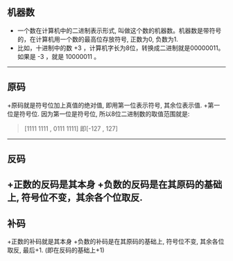  ## 机器数
+ 一个数在计算机中的二进制表示形式,  叫做这个数的机器数。机器数是带符号的，在计算机用一个数的最高位存放符号, 正数为0, 负数为1.
+ 比如，十进制中的数 +3 ，计算机字长为8位，转换成二进制就是00000011。如果是 -3 ，就是 10000011 。
---------------------------------------------
## 原码
+原码就是符号位加上真值的绝对值, 即用第一位表示符号, 其余位表示值.
+第一位是符号位. 因为第一位是符号位, 所以8位二进制数的取值范围就是:
>[1111 1111 , 0111 1111]
>即[-127 , 127]
-----------------------------------
## 反码
+正数的反码是其本身
+负数的反码是在其原码的基础上, 符号位不变，其余各个位取反.
---------------------
## 补码
+正数的补码就是其本身
+负数的补码是在其原码的基础上, 符号位不变, 其余各位取反, 最后+1. (即在反码的基础上+1)
